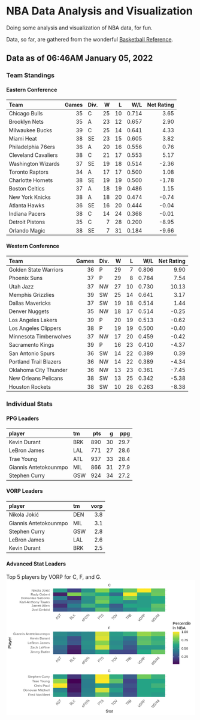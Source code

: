 # NBA Data Analysis and Visualization

Doing some analysis and visualization of NBA data, for fun.

Data, so far, are gathered from the wonderful [Basketball
Reference](https://www.basketball-reference.com/).

## Data as of 06:46AM January 05, 2022

### Team Standings

#### Eastern Conference

| Team                | Games | Div. |  W |  L |   W/L | Net Rating |
| :------------------ | ----: | :--- | -: | -: | ----: | ---------: |
| Chicago Bulls       |    35 | C    | 25 | 10 | 0.714 |       3.65 |
| Brooklyn Nets       |    35 | A    | 23 | 12 | 0.657 |       2.90 |
| Milwaukee Bucks     |    39 | C    | 25 | 14 | 0.641 |       4.33 |
| Miami Heat          |    38 | SE   | 23 | 15 | 0.605 |       3.82 |
| Philadelphia 76ers  |    36 | A    | 20 | 16 | 0.556 |       0.76 |
| Cleveland Cavaliers |    38 | C    | 21 | 17 | 0.553 |       5.17 |
| Washington Wizards  |    37 | SE   | 19 | 18 | 0.514 |     \-2.36 |
| Toronto Raptors     |    34 | A    | 17 | 17 | 0.500 |       1.08 |
| Charlotte Hornets   |    38 | SE   | 19 | 19 | 0.500 |     \-1.78 |
| Boston Celtics      |    37 | A    | 18 | 19 | 0.486 |       1.15 |
| New York Knicks     |    38 | A    | 18 | 20 | 0.474 |     \-0.74 |
| Atlanta Hawks       |    36 | SE   | 16 | 20 | 0.444 |     \-0.04 |
| Indiana Pacers      |    38 | C    | 14 | 24 | 0.368 |     \-0.01 |
| Detroit Pistons     |    35 | C    |  7 | 28 | 0.200 |     \-8.95 |
| Orlando Magic       |    38 | SE   |  7 | 31 | 0.184 |     \-9.66 |

#### Western Conference

| Team                   | Games | Div. |  W |  L |   W/L | Net Rating |
| :--------------------- | ----: | :--- | -: | -: | ----: | ---------: |
| Golden State Warriors  |    36 | P    | 29 |  7 | 0.806 |       9.90 |
| Phoenix Suns           |    37 | P    | 29 |  8 | 0.784 |       7.54 |
| Utah Jazz              |    37 | NW   | 27 | 10 | 0.730 |      10.13 |
| Memphis Grizzlies      |    39 | SW   | 25 | 14 | 0.641 |       3.17 |
| Dallas Mavericks       |    37 | SW   | 19 | 18 | 0.514 |       1.44 |
| Denver Nuggets         |    35 | NW   | 18 | 17 | 0.514 |     \-0.25 |
| Los Angeles Lakers     |    39 | P    | 20 | 19 | 0.513 |     \-0.62 |
| Los Angeles Clippers   |    38 | P    | 19 | 19 | 0.500 |     \-0.40 |
| Minnesota Timberwolves |    37 | NW   | 17 | 20 | 0.459 |     \-0.42 |
| Sacramento Kings       |    39 | P    | 16 | 23 | 0.410 |     \-4.37 |
| San Antonio Spurs      |    36 | SW   | 14 | 22 | 0.389 |       0.39 |
| Portland Trail Blazers |    36 | NW   | 14 | 22 | 0.389 |     \-4.34 |
| Oklahoma City Thunder  |    36 | NW   | 13 | 23 | 0.361 |     \-7.45 |
| New Orleans Pelicans   |    38 | SW   | 13 | 25 | 0.342 |     \-5.38 |
| Houston Rockets        |    38 | SW   | 10 | 28 | 0.263 |     \-8.38 |

### Individual Stats

#### PPG Leaders

| player                | tm  | pts |  g |  ppg |
| :-------------------- | :-- | --: | -: | ---: |
| Kevin Durant          | BRK | 890 | 30 | 29.7 |
| LeBron James          | LAL | 771 | 27 | 28.6 |
| Trae Young            | ATL | 937 | 33 | 28.4 |
| Giannis Antetokounmpo | MIL | 866 | 31 | 27.9 |
| Stephen Curry         | GSW | 924 | 34 | 27.2 |

#### VORP Leaders

| player                | tm  | vorp |
| :-------------------- | :-- | ---: |
| Nikola Jokić          | DEN |  3.8 |
| Giannis Antetokounmpo | MIL |  3.1 |
| Stephen Curry         | GSW |  2.8 |
| LeBron James          | LAL |  2.6 |
| Kevin Durant          | BRK |  2.5 |

#### Advanced Stat Leaders

Top 5 players by VORP for C, F, and G.
![](README_files/figure-gfm/README-unnamed-chunk-7-1.png)<!-- -->
